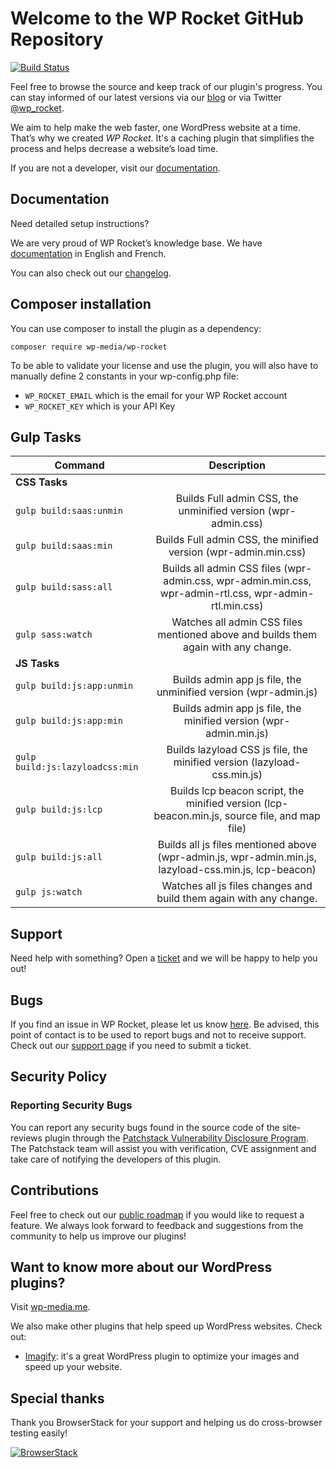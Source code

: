 # Welcome to the WP Rocket GitHub Repository

[![Build Status](https://travis-ci.com/wp-media/wp-rocket.svg?branch=master)](https://travis-ci.com/wp-media/wp-rocket)

Feel free to browse the source and keep track of our plugin's progress. You can stay informed of our latest versions via our [blog](https://wp-rocket.me/blog/?utm_source=github&utm_medium=wp_rocket_profile) or via Twitter [@wp_rocket](https://twitter.com/wp_rocket).

We aim to help make the web faster, one WordPress website at a time. That’s why we created *WP Rocket*. It's a caching plugin that simplifies the process and helps decrease a website’s load time.

If you are not a developer, visit our [documentation](http://docs.wp-rocket.me/?utm_source=github&utm_medium=wp_rocket_profile).

## Documentation

Need detailed setup instructions?

We are very proud of WP Rocket’s knowledge base.
We have [documentation](http://docs.wp-rocket.me/?utm_source=github&utm_medium=wp_rocket_profile) in English and French.

You can also check out our [changelog](https://wp-rocket.me/changelog/?utm_source=github&utm_medium=wp_rocket_profile).

## Composer installation

You can use composer to install the plugin as a dependency:

```
composer require wp-media/wp-rocket
```

To be able to validate your license and use the plugin, you will also have to manually define 2 constants in your wp-config.php file:

- `WP_ROCKET_EMAIL` which is the email for your WP Rocket account
- `WP_ROCKET_KEY` which is your API Key

## Gulp Tasks

| Command                        |                                                           Description                                                            |
|--------------------------------|:--------------------------------------------------------------------------------------------------------------------------------:|
| **CSS Tasks**                  |                                                                                                                                  |
| `gulp build:saas:unmin`        |                                  Builds Full admin CSS, the unminified version (wpr-admin.css)                                   |
| `gulp build:saas:min`          |                                 Builds Full admin CSS, the minified version (wpr-admin.min.css)                                  |
| `gulp build:sass:all`          |             Builds all admin CSS files (wpr-admin.css, wpr-admin.min.css, wpr-admin-rtl.css, wpr-admin-rtl.min.css)              |
| `gulp sass:watch`              |                        Watches all admin CSS files mentioned above and builds them again with any change.                        |
| **JS Tasks**                   |                                                                                                                                  |
| `gulp build:js:app:unmin`      |                                 Builds admin app js file, the unminified version (wpr-admin.js)                                  |
| `gulp build:js:app:min`        |                                Builds admin app js file, the minified version (wpr-admin.min.js)                                 |
| `gulp build:js:lazyloadcss:min` |                             Builds lazyload CSS js file, the minified version (lazyload-css.min.js)                              |
| `gulp build:js:lcp`         |                  Builds lcp beacon script, the minified version (lcp-beacon.min.js, source file, and map file)                   |
| `gulp build:js:all`            |              Builds all js files mentioned above (wpr-admin.js, wpr-admin.min.js, lazyload-css.min.js, lcp-beacon)               |
| `gulp js:watch`                |                                Watches all js files changes and build them again with any change.                                |


## Support

Need help with something? Open a [ticket](https://wp-rocket.me/support/?utm_source=github&utm_medium=wp_rocket_profile) and we will be happy to help you out!

## Bugs

If you find an issue in WP Rocket, please let us know [here](https://github.com/wp-media/wp-rocket/issues).
Be advised, this point of contact is to be used to report bugs and not to receive support. 
Check out our [support page](https://wp-rocket.me/support/?utm_source=github&utm_medium=wp_rocket_profile) if you need to submit a ticket. 

## Security Policy  
  
### Reporting Security Bugs  
  
You can report any security bugs found in the source code of the site-reviews plugin through the [Patchstack Vulnerability Disclosure Program](https://patchstack.com/database/vdp/wp-rocket). The Patchstack team will assist you with verification, CVE assignment and take care of notifying the developers of this plugin.

## Contributions

Feel free to check out our [public roadmap](https://trello.com/b/CrUcz6Jy/wp-rocket-roadmap) if you would like to request a feature. We always look forward to feedback and suggestions from the community to help us improve our plugins!

## Want to know more about our WordPress plugins? 

Visit [wp-media.me](https://wp-media.me/?utm_source=github&utm_medium=wp_rocket_profile). 

We also make other plugins that help speed up WordPress websites. Check out:

* [Imagify](https://imagify.io): it's a great WordPress plugin to optimize your images and speed up your website.

## Special thanks

Thank you BrowserStack for your support and helping us do cross-browser testing easily!

[![BrowserStack](https://raw.githubusercontent.com/wp-media/wp-rocket/trunk/bin/browserstack.png)](https://browserstack.com)
